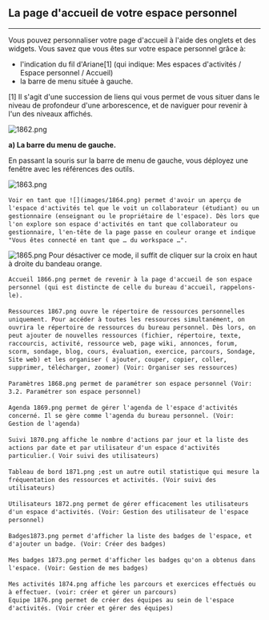 ## La page d'accueil de votre espace personnel

---
Vous pouvez personnaliser votre page d'accueil à l'aide des onglets et des widgets.
Vous savez que vous êtes sur votre espace personnel grâce à:

* l'indication du fil d'Ariane[1] (qui indique: Mes espaces d'activités / Espace personnel / Accueil)
* la barre de menu située à gauche.

[1] Il s'agit d'une succession de liens qui vous permet de vous situer dans le niveau de profondeur d'une arborescence, et de naviguer pour revenir à l'un des niveaux affichés.

![1862.png](http://www.claroline.net/uploads/custom/images/1862.png)

**a) La barre du menu de gauche.**

En passant la souris sur la barre de menu de gauche, vous déployez une fenêtre avec les références des outils.

![1863.png](http://www.claroline.net/uploads/custom/images/1863.png)

    Voir en tant que ![](images/1864.png) permet d'avoir un aperçu de l'espace d'activités tel que le voit un collaborateur (étudiant) ou un gestionnaire (enseignant ou le propriétaire de l'espace). Dès lors que l'on explore son espace d'activités en tant que collaborateur ou gestionnaire, l'en-tête de la page passe en couleur orange et indique "Vous êtes connecté en tant que … du workspace …".

![1865.png](http://www.claroline.net/uploads/custom/images/1865.png)
Pour désactiver ce mode, il suffit de cliquer sur la croix en haut à droite du bandeau orange.

    Accueil 1866.png permet de revenir à la page d'accueil de son espace personnel (qui est distincte de celle du bureau d'accueil, rappelons-le).

    Ressources 1867.png ouvre le répertoire de ressources personnelles uniquement. Pour accéder à toutes les ressources simultanément, on ouvrira le répertoire de ressources du bureau personnel. Dès lors, on peut ajouter de nouvelles ressources (fichier, répertoire, texte, raccourcis, activité, ressource web, page wiki, annonces, forum, scorm, sondage, blog, cours, évaluation, exercice, parcours, Sondage, Site web) et les organiser ( ajouter, couper, copier, coller, supprimer, télécharger, zoomer) (Voir: Organiser ses ressources)

    Paramètres 1868.png permet de paramétrer son espace personnel (Voir: 3.2. Paramétrer son espace personnel)

    Agenda 1869.png permet de gérer l'agenda de l'espace d'activités concerné. Il se gère comme l'agenda du bureau personnel. (Voir: Gestion de l'agenda)

    Suivi 1870.png affiche le nombre d'actions par jour et la liste des actions par date et par utilisateur d'un espace d'activités particulier.( Voir suivi des utilisateurs)

    Tableau de bord 1871.png ;est un autre outil statistique qui mesure la fréquentation des ressources et activités. (Voir suivi des utilisateurs)

    Utilisateurs 1872.png permet de gérer efficacement les utilisateurs d'un espace d'activités. (Voir: Gestion des utilisateur de l'espace personnel)

    Badges1873.png permet d'afficher la liste des badges de l'espace, et d'ajouter un badge. (Voir: Créer des badges)

    Mes badges 1873.png permet d'afficher les badges qu'on a obtenus dans l'espace. (Voir: Gestion de mes badges)

    Mes activités 1874.png affiche les parcours et exercices effectués ou à effectuer. (voir: créer et gérer un parcours)
    Equipe 1876.png permet de créer des équipes au sein de l'espace d'activités. (Voir créer et gérer des équipes)
